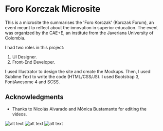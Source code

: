 # Foro Korczak Microsite

This is a microsite the summarises the 'Foro Korczak' (Korczak Forum), an event meant to reflect about the innovation in superior education. The event was organized by the CAE+E, an institute from the Javeriana University of Colombia.

I had two roles in this project:
1. UI Designer.
2. Front-End Developer.

I used Illustrator to design the site and create the Mockups. Then, I used Sublime Text to write the code (HTML/CSS/JS). I used Bootstrap 3, FontAwesome 4 and SCSS.

## Acknowledgments

* Thanks to Nicolás Alvarado and Mónica Bustamante for editing the videos.

![alt text](https://github.com/nesard/korczak-website/blob/master/img/korczak-mockup1.png)
![alt text](https://github.com/nesard/korczak-website/blob/master/img/korczak-mockup2.png)
![alt text](https://github.com/nesard/korczak-website/blob/master/img/korczak-mockup3.png)
